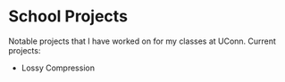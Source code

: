 # School Projects
Notable projects that I have worked on for my classes at UConn.
Current projects:
- Lossy Compression
